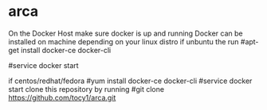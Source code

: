 # arca
On the Docker Host make sure docker is up and running
Docker can be installed on machine depending on your linux distro
if unbuntu the run 
#apt-get install docker-ce docker-cli

#service docker start

if centos/redhat/fedora
#yum install docker-ce docker-cli
#service docker start
clone this repository by running 
#git clone https://github.com/tocy1/arca.git


